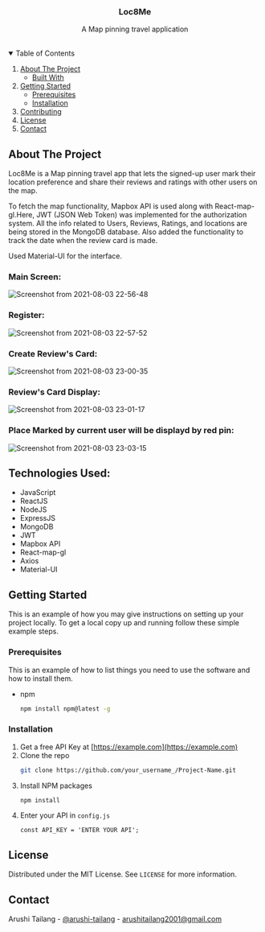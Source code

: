 
<br />
<p align="center">
  <h3 align="center">Loc8Me</h3>

  <p align="center">
   A Map pinning travel application
    <br />
    </p>
</p>
<br />
<!-- TABLE OF CONTENTS -->
<details open="open">
  <summary>Table of Contents</summary>
  <ol>
    <li>
      <a href="#about-the-project">About The Project</a>
      <ul>
        <li><a href="#built-with">Built With</a></li>
      </ul>
    </li>
    <li>
      <a href="#getting-started">Getting Started</a>
      <ul>
        <li><a href="#prerequisites">Prerequisites</a></li>
        <li><a href="#installation">Installation</a></li>
      </ul>
    </li>
    <li><a href="#contributing">Contributing</a></li>
    <li><a href="#license">License</a></li>
    <li><a href="#contact">Contact</a></li>
  </ol>
</details>


<!-- ABOUT THE PROJECT -->
## About The Project
  
Loc8Me is a Map pinning travel app that lets the signed-up user mark their location preference and share their reviews and ratings with other users on the map. 

To fetch the map functionality, Mapbox API is used along with React-map-gl.Here, JWT (JSON Web Token) was implemented for the authorization system. All the info related to Users, Reviews, Ratings, and locations are being stored in the MongoDB database. Also added the functionality to track the date when the review card is made.

Used Material-UI for the interface.
  
  ### Main Screen:
![Screenshot from 2021-08-03 22-56-48](https://user-images.githubusercontent.com/75250092/128062728-5c3b004b-2287-443a-82a8-92883f7923ea.png)

### Register:
![Screenshot from 2021-08-03 22-57-52](https://user-images.githubusercontent.com/75250092/128062836-0934415c-110c-4a86-9dd4-14116dc2ea82.png)
### Create Review's Card:
![Screenshot from 2021-08-03 23-00-35](https://user-images.githubusercontent.com/75250092/128063190-ffba6f7d-71b5-454c-ba7d-2f918736a47f.png)
### Review's Card Display:
![Screenshot from 2021-08-03 23-01-17](https://user-images.githubusercontent.com/75250092/128063277-898c1552-4e04-4970-9565-20b06a27b907.png)
### Place Marked by current user will be displayd by red pin:
![Screenshot from 2021-08-03 23-03-15](https://user-images.githubusercontent.com/75250092/128063369-61732569-a0b0-4698-87fd-f83d8856d32a.png)


## Technologies Used:

- JavaScript
- ReactJS
- NodeJS
- ExpressJS
- MongoDB
- JWT
- Mapbox API
- React-map-gl
- Axios
- Material-UI






<!-- GETTING STARTED -->
## Getting Started

This is an example of how you may give instructions on setting up your project locally.
To get a local copy up and running follow these simple example steps.

### Prerequisites

This is an example of how to list things you need to use the software and how to install them.
* npm
  ```sh
  npm install npm@latest -g
  ```

### Installation

1. Get a free API Key at [https://example.com](https://example.com)
2. Clone the repo
   ```sh
   git clone https://github.com/your_username_/Project-Name.git
   ```
3. Install NPM packages
   ```sh
   npm install
   ```
4. Enter your API in `config.js`
   ```JS
   const API_KEY = 'ENTER YOUR API';
   ```




## License

Distributed under the MIT License. See `LICENSE` for more information.



<!-- CONTACT -->
## Contact

Arushi Tailang - [@arushi-tailang](https://www.linkedin.com/in/arushi-tailang-1a23001b0/) - arushitailang2001@gmail.com












